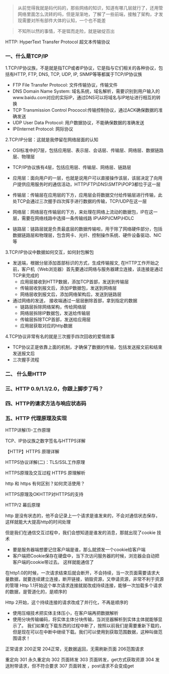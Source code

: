 > 从前觉得我就是码代码的，那些网络的知识，知道有哪几层就行了，还用管网络里面怎么流转的吗，但是渐渐地，了解了一些前端，接触了架构，才发现需要对所有部件大体的认知，一个也不能差

> 不知所以然的事情，不是铤而走险，就是破绽百出

HTTP: HyperText Transfer Protocol 超文本传输协议

### 一、什么是TCP/IP
1.TCP/IP协议族，不是就是指TCP或者IP协议，它是指与它们相关的各种协议，包括有HTTP, FTP, DNS, TCP, UDP, IP, SNMP等等都属于TCP/IP协议族

- FTP File Transfer Protocol: 文件传输协议，传输文件
- DNS Domain Name System: 域名系统，域名解析，需要识别到用户输入的www.baidu.com对应的实际IP，通过DNS可以将域名与IP地址进行相互的转换
- TCP Transmission Control Prococol:传输控制协议，通过ACK确保数据的准确发送
- UDP User Data Protocol: 用户数据协议，不能确保数据的准确发送
- IP(Internet Protocol: 网际协议

2.TCP/IP分层：这就是我停留在网络层面的认知
- OSI标准中的7层，包括应用层、表示层、会话层、传输层、网络层、数据链路层、物理层
- TCP/IP协议族有4层，包括应用层、传输层、网络层、链路层

- 应用层：面向用户的一层，也就是说用户可以直接操作该层，该层决定了向用户提供应用服务时的通信活动，HTTP\FTP\DNS\SMTP\POP3都位于这一层
- 传输层：传输层在应用层的下方，应用层会将数据交付给传输层进行传输，此处TCP会通过三次握手四次挥手进行数据的传输，TCP/UDP在这一层
- 网络层：网络层在传输层的下方，来处理在网络上流动的数据包，IP在这一层，需要在网络线路中选择一条传输线路 IP\ARP\ICMP\HDLC
- 链路层：链路层就是负责最底层的数据传输啦，用于除了网络硬件部分，包括数据链路层和物理层，包含网卡、光纤、控制操作系统、硬件设备驱动、NIC等

3.TCP/IP协议中数据如何交互，如何封包解包
- 发送端，根据分层添加首部标识的方式，生成传输报文, 在HTTP工作开始之前，客户机（Web浏览器）首先要通过网络与服务器建立连接，该连接是通过TCP来完成的
    - 应用层接收到HTTP数据，添加TCP首部，发送到传输层
    - 传输层收到报文后，添加IP数据包，发送到网络层
    - 网络层收到报文后，添加网络架构后，发送到链路层
- 通过网络的发送， 接收端通过一层层删除首部，拿到指定的数据
    - 链路层拆除网络架构，传给网络层
    - 网络层拆除IP数据包，发送给传输层
    - 传输层拆除TCP首部，发送给应用层
    - 应用层获取对应的http数据

4.TCP协议非常有名的就是三次握手四次回收的爱情故事
- TCP协议正是依靠上面的机制，才确保了数据的传输，包括发送报文前和结束发送报文后
- 三次握手流程



### 二、 什么是HTTP 

### 三、HTTP 0.9/1.1/2.0，你跟上脚步了吗？

### 四、HTTP的请求方法与响应状态码


### 五、HTTP 代理原理及实现

HTTP详解(1)-工作原理

TCP、IP协议族之数字签名与HTTPS详解

【HTTP】HTTPS 原理详解

HTTPS协议详解(二)：TLS/SSL工作原理

HTTPS原理及交互过程
HTTPS 原理解析

http 和 https 有何区别？如何灵活使用？

HTTPS原理及OKHTTP对HTTPS的支持

HTTP/2 幕后原理


http 是没有状态的，他不会记录上一个请求是谁发来的，不会对通信状态保存，这样就能大大提高http的时间处理

但是我们在通信交互过程中，我们会想知道是谁发的消息，那就出现了cookie 技术

* 要是服务器端想要记住客户端是谁，那么就颁发一个cookie给客户端
* 客户端把Cookie保存在硬盘中，当下次访问服务器的时候，浏览器会自动把客户端的cookie带过去。
这样就能通信了

在http1.0的时候，一次请求结束后就会断开，不会持续，当一次页面需要请求大量数据，就要连续建立连接，断开链接，销毁资源，又申请资源，非常不利于资源的管理
Http 1.1开始这个单次请求连接就就改成持续连接，能够一次加载多个请求的数据，是管道化的，是顺序的

Http 2开始，这个持续连接的请求改成了并行化，不再是顺序的

* 使用压缩技术把实体主体压小，在客户端再把数据解析
* 使用分块传输编码，将实体主体分块传输，当浏览器解析到实体主体就能够显示了。
我们如果在下载东西的过程中断了，按照以前我们是需要重新下载的，但是现在可以在中断中继续下载。我们可以使用到获取范围数据，这种叫做范围请求！

正常请求
200正常
204正常，无数据返回，无需刷新页面
206范围请求

重定向
301 永久重定向
302 页面转发
303 页面转发，get方式获取资源
304 发送附带请求，但不符合要求
307 页面转发 ，post请求不会变成get


